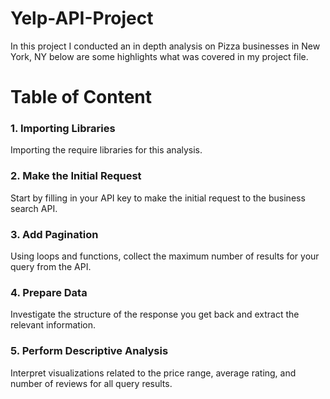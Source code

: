 # Yelp-API-Project

In this project I conducted an in depth analysis on Pizza businesses in New York, NY below are some highlights what was covered in my project file.


# Table of Content

### 1. Importing Libraries

Importing the require libraries for this analysis.


### 2. Make the Initial Request

Start by filling in your API key to make the initial request to the business search API. 


### 3. Add Pagination

Using loops and functions, collect the maximum number of results for your query from the API.

### 4. Prepare Data

Investigate the structure of the response you get back and extract the relevant information.

### 5. Perform Descriptive Analysis

Interpret visualizations related to the price range, average rating, and number of reviews for all query results.
